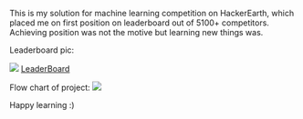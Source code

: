 This is my solution for machine learning competition on HackerEarth, which placed me on first position on leaderboard out of 5100+ competitors.
Achieving position was not the motive but learning new things was.

Leaderboard pic:

<img src="https://i.ibb.co/QY1jJTg/0.jpg"></img>
<a href="https://www.hackerearth.com/challenges/competitive/hackerearth-machine-learning-challenge-predict-employee-attrition-rate/leaderboard/">LeaderBoard</a>

Flow chart of project:
<img src="https://i.ibb.co/0YwTHQM/Flowchart.jpg"></img>

Happy learning :)
